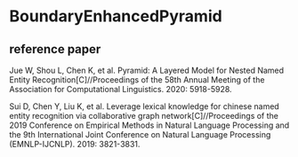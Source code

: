 # BoundaryEnhancedPyramid
## reference paper
Jue W, Shou L, Chen K, et al. Pyramid: A Layered Model for Nested Named Entity Recognition[C]//Proceedings of the 58th Annual Meeting of the Association for Computational Linguistics. 2020: 5918-5928.  
  
Sui D, Chen Y, Liu K, et al. Leverage lexical knowledge for chinese named entity recognition via collaborative graph network[C]//Proceedings of the 2019 Conference on Empirical Methods in Natural Language Processing and the 9th International Joint Conference on Natural Language Processing (EMNLP-IJCNLP). 2019: 3821-3831.  